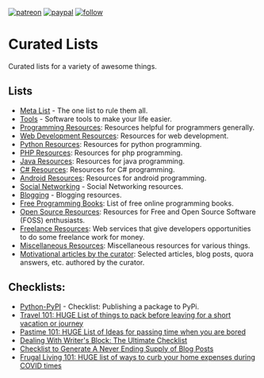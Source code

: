 [![patreon](https://img.shields.io/badge/Patreon-brown.svg?logo=patreon)](https://www.patreon.com/prahladyeri)
[![paypal](https://img.shields.io/badge/PayPal-blue.svg?logo=paypal)](https://paypal.me/prahladyeri)
[![follow](https://img.shields.io/twitter/follow/prahladyeri.svg?style=social)](https://twitter.com/prahladyeri)

# Curated Lists

Curated lists for a variety of awesome things.

## Lists

- [Meta List](metalist.md) - The one list to rule them all.
- [Tools](lists/tools.md) - Software tools to make your life easier.
- [Programming Resources](lists/programming.md): Resources helpful for programmers generally.
- [Web Development Resources](lists/web.md): Resources for web development.
- [Python Resources](lists/python.md): Resources for python programming.
- [PHP Resources](lists/php.md): Resources for php programming.
- [Java Resources](lists/java.md): Resources for java programming.
- [C# Resources](lists/csharp.md): Resources for C# programming.
- [Android Resources](lists/android.md): Resources for android programming.
- [Social Networking](lists/social_media.md) - Social Networking resources.
- [Blogging](lists/blogging.md) - Blogging resources.
- [Free Programming Books](lists/books.md): List of free online programming books.
- [Open Source Resources](lists/open_source.md): Resources for Free and Open Source Software (FOSS) enthusiasts.
- [Freelance Resources](lists/freelancing.md): Web services that give developers opportunities to do some freelance work for money.
- [Miscellaneous Resources](lists/misc.md): Miscellaneous resources for various things.
- [Motivational articles by the curator](lists/motivational.md): Selected articles, blog posts, quora answers, etc. authored by the curator.

## Checklists:

- [Python-PyPI](check_lists/python-pypi.md) - Checklist: Publishing a package to PyPi.
- [Travel 101: HUGE List of things to pack before leaving for a short vacation or journey](https://freelancemag.blogspot.com/2021/12/travel-101-huge-list-of-things-to-pack.html)
- [Pastime 101: HUGE List of Ideas for passing time when you are bored](https://freelancemag.blogspot.com/2020/12/pastime-101-huge-list-of-ideas-for.html)
- [Dealing With Writer's Block: The Ultimate Checklist](https://prahladyeri.com/blog/2022/01/dealing-with-writers-block-the-ultimate-checklist.html)
- [Checklist to Generate A Never Ending Supply of Blog Posts](https://prahladyeri.com/blog/2022/01/how-to-generate-a-never-ending-supply-of-blog-posts.html)
- [Frugal Living 101: HUGE list of ways to curb your home expenses during COVID times](https://the-evolving-web.blogspot.com/2020/12/frugal-living-101-huge-list-of-ways-to.html)
